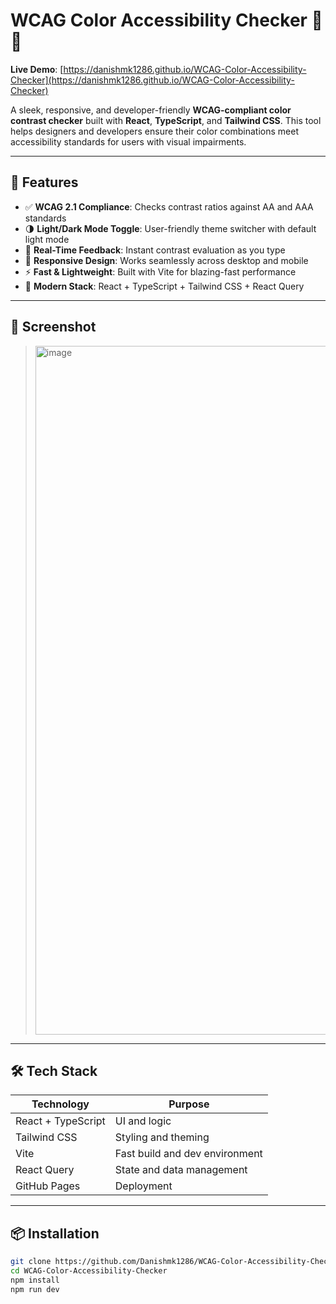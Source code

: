 # WCAG Color Accessibility Checker 🎨🧠

**Live Demo**: [https://danishmk1286.github.io/WCAG-Color-Accessibility-Checker](https://danishmk1286.github.io/WCAG-Color-Accessibility-Checker)

A sleek, responsive, and developer-friendly **WCAG-compliant color contrast checker** built with **React**, **TypeScript**, and **Tailwind CSS**. This tool helps designers and developers ensure their color combinations meet accessibility standards for users with visual impairments.

---

## 🚀 Features

- ✅ **WCAG 2.1 Compliance**: Checks contrast ratios against AA and AAA standards
- 🌗 **Light/Dark Mode Toggle**: User-friendly theme switcher with default light mode
- 🎯 **Real-Time Feedback**: Instant contrast evaluation as you type
- 📱 **Responsive Design**: Works seamlessly across desktop and mobile
- ⚡ **Fast & Lightweight**: Built with Vite for blazing-fast performance
- 🧪 **Modern Stack**: React + TypeScript + Tailwind CSS + React Query

---

## 📸 Screenshot

> <img width="1088" height="1102" alt="image" src="https://github.com/user-attachments/assets/5f5fca22-1b1a-4655-9e69-c8ff9df3d98b" />


---

## 🛠️ Tech Stack

| Technology       | Purpose                          |
|------------------|----------------------------------|
| React + TypeScript | UI and logic                 |
| Tailwind CSS     | Styling and theming              |
| Vite             | Fast build and dev environment   |
| React Query      | State and data management        |
| GitHub Pages     | Deployment                       |

---

## 📦 Installation

```bash
git clone https://github.com/Danishmk1286/WCAG-Color-Accessibility-Checker.git
cd WCAG-Color-Accessibility-Checker
npm install
npm run dev
